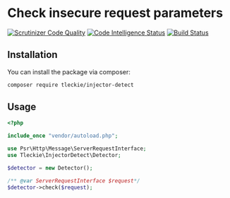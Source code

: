 # Check insecure request parameters

[![Scrutinizer Code Quality](https://scrutinizer-ci.com/g/teodoroleckie/injector-detect/badges/quality-score.png?b=main)](https://scrutinizer-ci.com/g/teodoroleckie/injector-detect/?branch=main)
[![Code Intelligence Status](https://scrutinizer-ci.com/g/teodoroleckie/injector-detect/badges/code-intelligence.svg?b=main)](https://scrutinizer-ci.com/code-intelligence)
[![Build Status](https://scrutinizer-ci.com/g/teodoroleckie/injector-detect/badges/build.png?b=main)](https://scrutinizer-ci.com/g/teodoroleckie/injector-detect/build-status/main)

## Installation

You can install the package via composer:

```bash
composer require tleckie/injector-detect
```

## Usage
```php
<?php

include_once "vendor/autoload.php";

use Psr\Http\Message\ServerRequestInterface;
use Tleckie\InjectorDetect\Detector;

$detector = new Detector();

/** @var ServerRequestInterface $request*/
$detector->check($request); 

```